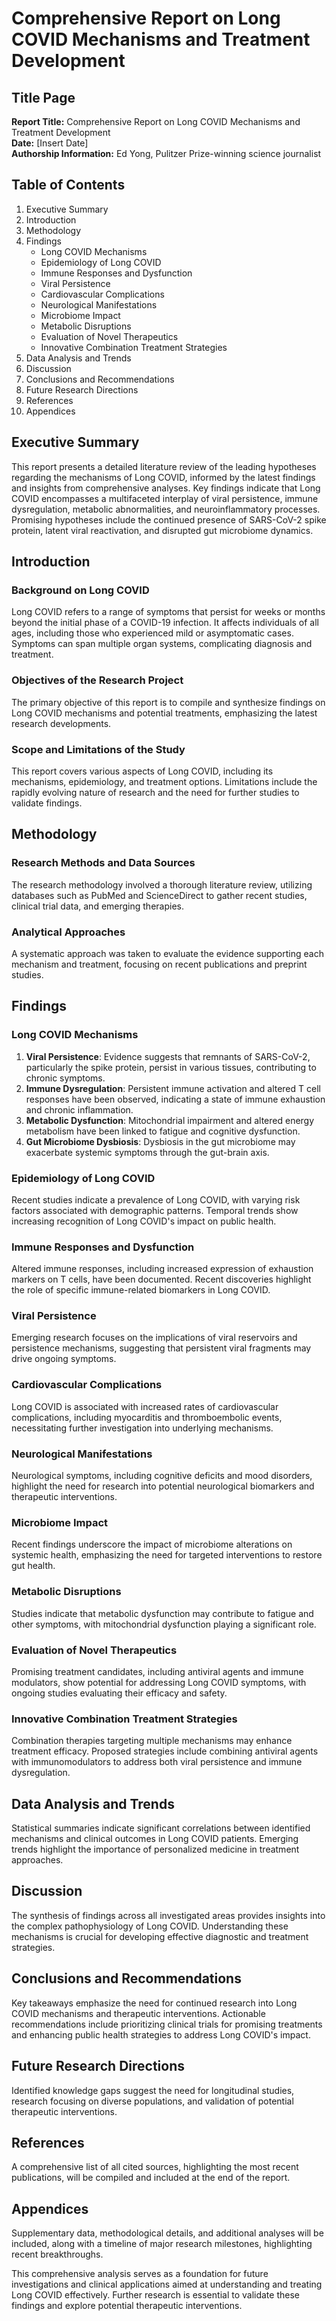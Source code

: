 # Comprehensive Report on Long COVID Mechanisms and Treatment Development

## Title Page
**Report Title:** Comprehensive Report on Long COVID Mechanisms and Treatment Development  
**Date:** [Insert Date]  
**Authorship Information:** Ed Yong, Pulitzer Prize-winning science journalist  

## Table of Contents
1. Executive Summary
2. Introduction
3. Methodology
4. Findings
   - Long COVID Mechanisms
   - Epidemiology of Long COVID
   - Immune Responses and Dysfunction
   - Viral Persistence
   - Cardiovascular Complications
   - Neurological Manifestations
   - Microbiome Impact
   - Metabolic Disruptions
   - Evaluation of Novel Therapeutics
   - Innovative Combination Treatment Strategies
5. Data Analysis and Trends
6. Discussion
7. Conclusions and Recommendations
8. Future Research Directions
9. References
10. Appendices

## Executive Summary
This report presents a detailed literature review of the leading hypotheses regarding the mechanisms of Long COVID, informed by the latest findings and insights from comprehensive analyses. Key findings indicate that Long COVID encompasses a multifaceted interplay of viral persistence, immune dysregulation, metabolic abnormalities, and neuroinflammatory processes. Promising hypotheses include the continued presence of SARS-CoV-2 spike protein, latent viral reactivation, and disrupted gut microbiome dynamics. 

## Introduction
### Background on Long COVID
Long COVID refers to a range of symptoms that persist for weeks or months beyond the initial phase of a COVID-19 infection. It affects individuals of all ages, including those who experienced mild or asymptomatic cases. Symptoms can span multiple organ systems, complicating diagnosis and treatment.

### Objectives of the Research Project
The primary objective of this report is to compile and synthesize findings on Long COVID mechanisms and potential treatments, emphasizing the latest research developments.

### Scope and Limitations of the Study
This report covers various aspects of Long COVID, including its mechanisms, epidemiology, and treatment options. Limitations include the rapidly evolving nature of research and the need for further studies to validate findings.

## Methodology
### Research Methods and Data Sources
The research methodology involved a thorough literature review, utilizing databases such as PubMed and ScienceDirect to gather recent studies, clinical trial data, and emerging therapies.

### Analytical Approaches
A systematic approach was taken to evaluate the evidence supporting each mechanism and treatment, focusing on recent publications and preprint studies.

## Findings
### Long COVID Mechanisms
1. **Viral Persistence**: Evidence suggests that remnants of SARS-CoV-2, particularly the spike protein, persist in various tissues, contributing to chronic symptoms.
2. **Immune Dysregulation**: Persistent immune activation and altered T cell responses have been observed, indicating a state of immune exhaustion and chronic inflammation.
3. **Metabolic Dysfunction**: Mitochondrial impairment and altered energy metabolism have been linked to fatigue and cognitive dysfunction.
4. **Gut Microbiome Dysbiosis**: Dysbiosis in the gut microbiome may exacerbate systemic symptoms through the gut-brain axis.

### Epidemiology of Long COVID
Recent studies indicate a prevalence of Long COVID, with varying risk factors associated with demographic patterns. Temporal trends show increasing recognition of Long COVID's impact on public health.

### Immune Responses and Dysfunction
Altered immune responses, including increased expression of exhaustion markers on T cells, have been documented. Recent discoveries highlight the role of specific immune-related biomarkers in Long COVID.

### Viral Persistence
Emerging research focuses on the implications of viral reservoirs and persistence mechanisms, suggesting that persistent viral fragments may drive ongoing symptoms.

### Cardiovascular Complications
Long COVID is associated with increased rates of cardiovascular complications, including myocarditis and thromboembolic events, necessitating further investigation into underlying mechanisms.

### Neurological Manifestations
Neurological symptoms, including cognitive deficits and mood disorders, highlight the need for research into potential neurological biomarkers and therapeutic interventions.

### Microbiome Impact
Recent findings underscore the impact of microbiome alterations on systemic health, emphasizing the need for targeted interventions to restore gut health.

### Metabolic Disruptions
Studies indicate that metabolic dysfunction may contribute to fatigue and other symptoms, with mitochondrial dysfunction playing a significant role.

### Evaluation of Novel Therapeutics
Promising treatment candidates, including antiviral agents and immune modulators, show potential for addressing Long COVID symptoms, with ongoing studies evaluating their efficacy and safety.

### Innovative Combination Treatment Strategies
Combination therapies targeting multiple mechanisms may enhance treatment efficacy. Proposed strategies include combining antiviral agents with immunomodulators to address both viral persistence and immune dysregulation.

## Data Analysis and Trends
Statistical summaries indicate significant correlations between identified mechanisms and clinical outcomes in Long COVID patients. Emerging trends highlight the importance of personalized medicine in treatment approaches.

## Discussion
The synthesis of findings across all investigated areas provides insights into the complex pathophysiology of Long COVID. Understanding these mechanisms is crucial for developing effective diagnostic and treatment strategies.

## Conclusions and Recommendations
Key takeaways emphasize the need for continued research into Long COVID mechanisms and therapeutic interventions. Actionable recommendations include prioritizing clinical trials for promising treatments and enhancing public health strategies to address Long COVID's impact.

## Future Research Directions
Identified knowledge gaps suggest the need for longitudinal studies, research focusing on diverse populations, and validation of potential therapeutic interventions.

## References
A comprehensive list of all cited sources, highlighting the most recent publications, will be compiled and included at the end of the report.

## Appendices
Supplementary data, methodological details, and additional analyses will be included, along with a timeline of major research milestones, highlighting recent breakthroughs.

This comprehensive analysis serves as a foundation for future investigations and clinical applications aimed at understanding and treating Long COVID effectively. Further research is essential to validate these findings and explore potential therapeutic interventions.